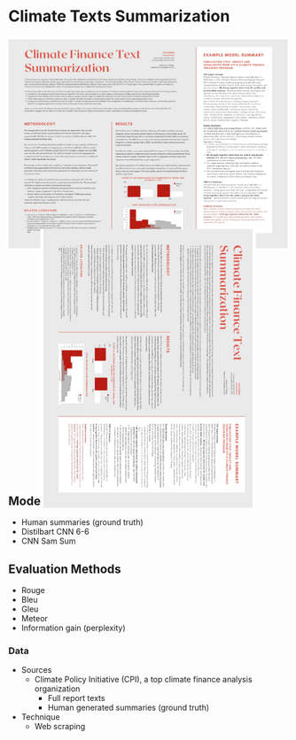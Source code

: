 # Climate Texts Summarization

![Poster](https://github.com/sophielogan/Climate_Texts_Summarization/blob/main/Poster.jpg)

<img src="Poster.jpg" alt="Poster" style="transform: rotate(90deg);">

## Models
- Human summaries (ground truth) 
- Distilbart CNN 6-6 
- CNN Sam Sum

## Evaluation Methods 
- Rouge
- Bleu 
- Gleu
- Meteor
- Information gain (perplexity)

### Data
- Sources 
  - Climate Policy Initiative (CPI), a top climate finance analysis organization
    - Full report texts 
    - Human generated summaries (ground truth)
- Technique 
  - Web scraping

